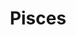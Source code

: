 ---
layout: symbols
title: Pisces
emoji: pisces
permalink: ♓.html
image: assets/img/3moji/pisces.png
---